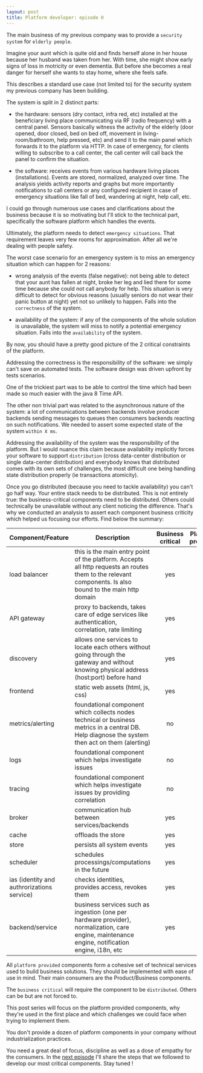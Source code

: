 ```yaml
---
layout: post
title: Platform developer: episode 0
---
```


The main business of my previous company was to provide a `security system` for `elderly people`.

Imagine your aunt which is quite old and finds herself alone in her house because her husband was taken from her.
With time, she might show early signs of loss in motricity or even dementia.
But before she becomes a real danger for herself she wants to stay home, where she feels safe.

This describes a standard use case (not limited to) for the security system my previous company has been building.

The system is split in 2 distinct parts:

- the hardware: sensors (dry contact, infra red, etc) installed at the beneficiary living place communicating via RF (radio frequency) with a central panel. Sensors basically witness the activity of the elderly (door opened, door closed, bed on bed off, movement in living-room/bathroom, help pressed, etc) and send it to the main panel which forwards it to the platform via HTTP. In case of emergency, for clients willing to subscribe to a call center, the call center will call back the panel to confirm the situation. 

- the software: receives events from various hardware living places (installations). Events are stored, normalized, analyzed over time. The analysis yields activity reports and graphs but more importantly notifications to call centers or any configured recipient in case of emergency situations like fall of bed, wandering at night, help call, etc.

I could go through numerous use cases and clarifications about the business because it is so motivating but I'll stick to the technical part, specifically the software platform which handles the events.

Ultimately, the platform needs to detect `emergency situations`. That requirement leaves very few rooms for approximation. After all we're dealing with people safety.
 
The worst case scenario for an emergency system is to miss an emergency situation which can happen for 2 reasons:

- wrong analysis of the events (false negative): not being able to detect that your aunt has fallen at night, broke her leg and lied there for some time because she could not call anybody for help. This situation is very difficult to detect for obvious reasons (usually seniors do not wear their panic button at night) yet not so unlikely to happen. Falls into the `correctness` of the system.

- availability of the system: if any of the components of the whole solution is unavailable, the system will miss to notify a potential emergency situation. Falls into the `availability` of the system.

By now, you should have a pretty good picture of the 2 critical constraints of the platform.

Addressing the correctness is the responsibility of the software: we simply can't save on automated tests. The software design was driven upfront by tests scenarios.

One of the trickiest part was to be able to control the time which had been made so much easier with the java 8 Time API.

The other non trivial part was related to the asynchronous nature of the system: a lot of communications between backends involve producer backends sending messages to queues then consumers backends reacting on such notifications. We needed to assert some expected state of the system `within X ms`. 

Addressing the availability of the system was the responsibility of the platform. But I would nuance this claim because availability implicitly forces your software to support `distribution` (cross data-center distribution or single data-center distribution) and everybody knows that distributed comes with its own sets of challenges, the most difficult one being handling state distribution properly (ie transactions atomicity).
 
Once you go distributed (because you need to tackle availability) you can't go half way. Your entire stack needs to be distributed. This is not entirely true: the business-critical components need to be distributed. Others could technically be unavailable without any client noticing the difference. That's why we conducted an analysis to assert each component business criticity which helped us focusing our efforts. Find below the summary:
 
| Component/Feature| Description                                                                                                                                              | Business critical  | Platform  provided |
| -------------    | ---------------------------------------------------------------------------------------------------------------------------------------------------------|:------------------:|:------------------:| 
| load balancer    | this is the main entry point of the platform. Accepts all http requests an routes them to the relevant components. Is also bound to the main http domain | yes                | yes                |
| API gateway      | proxy to backends, takes care of edge services like authentication, correlation, rate limiting                                                           | yes                | yes                |
| discovery        | allows one services to locate each others without going through the gateway and without knowing physical address (host:port) before hand                 | yes                | yes                |
| frontend         | static web assets (html, js, css)                                                                                                                        | yes                | yes                |
| metrics/alerting | foundational component which collects nodes technical or business metrics in a central DB. Help diagnose the system then act on them (alerting)          | no                 | yes                |
| logs             | foundational component which helps investigate issues                                                                                                    | no                 | yes                |
| tracing          | foundational component which helps investigate issues by providing correlation                                                                           | no                 | yes                |
| broker           | communication hub between services/backends                                                                                                              | yes                | yes                |
| cache            | offloads the store                                                                                                                                       | yes                | yes                |
| store            | persists all system events                                                                                                                               | yes                | yes                |
| scheduler        | schedules processings/computations in the future                                                                                                         | yes                | yes                |
| ias (identity and authrorizations service) | checks identities, provides access, revokes them                                                                                                         | yes                | yes                |
| backend/service  | business services such as ingestion (one per hardware provider), normalization, care engine, maintenance engine, notification engine, i18n, etc          | yes                | no                 |

All `platform provided` components form a cohesive set of technical services used to build business solutions. They should be implemented with ease of use in mind. Their main consumers are the Product/Business components.

The `business critical` will require the component to be `distributed`. Others can be but are not forced to.

This post series will focus on the platform provided components, why they're used in the first place and which challenges we could face when trying to implement them.

You don't provide a dozen of platform components in your company without industrialization practices. 

You need a great deal of focus, discipline as well as a dose of empathy for the consumers. In the [next episode](/2019-10-27-platform-developer-episode-1) I'll share the steps that we followed to develop our most critical components. Stay tuned !

